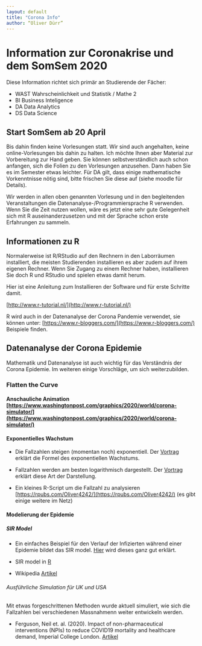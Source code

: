 ```yaml
---
layout: default
title: "Corona Info"
author: “Oliver Dürr”
---
```


# Information zur Coronakrise und dem SomSem 2020

Diese Information richtet sich primär an Studierende der Fächer:

* WAST Wahrscheinlichkeit und Statistik / Mathe 2
* BI Business Inteligence
* DA Data Analytics
* DS Data Science

## Start SomSem ab 20 April
Bis dahin finden keine Vorlesungen statt. Wir sind auch angehalten, keine online-Vorlesungen bis dahin zu halten. Ich möchte Ihnen aber Material zur Vorbereitung zur Hand geben. Sie können selbstverständlich auch schon anfangen, sich die Folien zu den Vorlesungen anzusehen. Dann haben Sie es im Semester etwas leichter. Für DA gilt, dass einige mathematische Vorkenntnisse nötig sind, bitte frischen Sie diese auf (siehe moodle für Details).
 

Wir werden in allen oben genannten Vorlesung und in den begleitenden Veranstaltungen die Datenanalyse-/Programmiersprache R verwenden. Wenn Sie die Zeit nutzen wollen, wäre es jetzt eine sehr gute Gelegenheit sich mit R auseinanderzusetzen und mit der Sprache schon erste Erfahrungen zu sammeln. 


## Informationen zu R
Normalerweise ist R/RStudio auf den Rechnern in den Laborräumen installiert, die meisten Studierenden installieren es aber zudem auf ihrem eigenen Rechner. Wenn Sie Zugang zu einem Rechner haben, installieren Sie doch R und RStudio und spielen etwas damit herum.

 
Hier ist eine Anleitung zum Installieren der Software und für erste Schritte damit. 

[http://www.r-tutorial.nl/](http://www.r-tutorial.nl/)

R wird auch in der Datenanalyse der Corona Pandemie verwendet, sie können unter: [https://www.r-bloggers.com/](https://www.r-bloggers.com/) Beispiele finden.
 
## Datenanalyse der Corona Epidemie
Mathematik und Datenanalyse ist auch wichtig für das Verständnis der Corona Epidemie. Im weiteren einige Vorschläge, um sich weiterzubilden.

### Flatten the Curve

#### Anschauliche Animation  [https://www.washingtonpost.com/graphics/2020/world/corona-simulator/](https://www.washingtonpost.com/graphics/2020/world/corona-simulator/) 

#### Exponentielles Wachstum 
* Die Fallzahlen steigen (momentan noch) exponentiell. Der [Vortrag](https://www.youtube.com/watch?v=7KTagbXMs_Q&t=24s) erklärt die Formel des exponentiellen Wachstums.

* Fallzahlen werden am besten logarithmisch dargestellt. Der [Vortrag](https://www.youtube.com/watch?v=n1CXxs2LS9o) erklärt diese Art der Darstellung.

* Ein kleines R-Script um die Fallzahl zu analysieren [https://rpubs.com/Oliver4242/](https://rpubs.com/Oliver4242/) (es gibt einige weitere im Netz)  

#### Modelierung der Epidemie 

##### SIR Model
* Ein einfaches Beispiel für den Verlauf der Infizierten während einer Epidemie bildet das SIR model. [Hier](https://www.youtube.com/watch?v=NKMHhm2Zbkw) wird dieses ganz gut erklärt. 

* SIR model in [R](https://staff.math.su.se/hoehle/blog/2020/03/16/flatteningthecurve.html)

* Wikipedia [Artikel](https://en.wikipedia.org/wiki/Compartmental_models_in_epidemiology)

###### Ausführliche Simulation für UK und USA

Mit etwas forgeschrittenen Methoden wurde aktuell simuliert, wie sich die Fallzahlen bei verschiedenen Massnahmenn weiter entwickeln werden.

* Ferguson, Neil et. al. (2020). Impact of non-pharmaceutical interventions (NPIs) to reduce COVID19 mortality and healthcare demand,  Imperial College London. [Artikel](https://www.imperial.ac.uk/media/imperial-college/medicine/sph/ide/gida-fellowships/Imperial-College-COVID19-NPI-modelling-16-03-2020.pdf)












